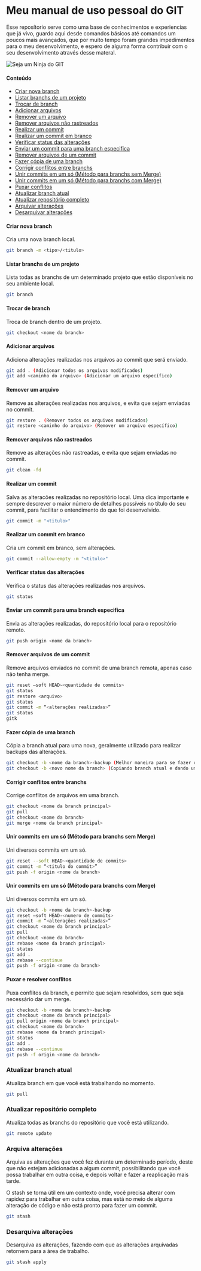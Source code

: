 # Meu manual de uso pessoal do GIT

Esse reposítorio serve como uma base de conhecimentos e experiencias que já vivo, guardo aqui desde comandos básicos até comandos um poucos mais avançados, que por muito tempo foram grandes impedimentos para o meu desenvolvimento, e espero de alguma forma contribuir com o seu desenvolvimento através desse materal.

![Seja um Ninja do GIT](https://blog.da2k.com.br/uploads/2015/07/banner-git-e-github-ninja.jpg)

#### Conteúdo
- [Criar nova branch](#criar-nova-branch)
- [Listar branchs de um projeto](#listar-branchs-de-um-projeto)
- [Trocar de branch](#trocar-de-branch)
- [Adicionar arquivos](#adicionar-arquivos)
- [Remover um arquivo](#remover-um-arquivo)
- [Remover arquivos não rastreados](#remover-arquivos-nao-rastreados)
- [Realizar um commit](#realizar-um-commit)
- [Realizar um commit em branco](#realizar-um-commit-em-branco)
- [Verificar status das alterações](#verificar-status-das-alteracoes)
- [Enviar um commit para uma branch especifica](#enviar-um-commit-para-uma-branch-especifica)
- [Remover arquivos de um commit](#remover-arquivos-de-um-commit)
- [Fazer cópia de uma branch](#fazer-copia-de-uma-branch)
- [Corrigir conflitos entre branchs](#corrigir-conflitos-entre-branchs)
- [Unir commits em um só (Método para branchs sem Merge)](#criar-nova-branch)
- [Unir commits em um só (Método para branchs com Merge)](#criar-nova-branch)
- [Puxar conflitos](#puxar-conflitos)
- [Atualizar branch atual](#atualizar-branch-atual)
- [Atualizar repositório completo](#atualizar-repositorio-completo)
- [Arquivar alterações](#arquivar-alteracoes)
- [Desarquivar alterações](#desarquivar-alteracoes)

#### Criar nova branch
Cria uma nova branch local.
```sh
git branch -m <tipo>/<titulo>
```

#### Listar branchs de um projeto
Lista todas as branchs de um determinado projeto que estão disponíveis no seu ambiente local.
```sh
git branch
```

#### Trocar de branch
Troca de branch dentro de um projeto.
```sh
git checkout <nome da branch>
```

#### Adicionar arquivos
Adiciona alterações realizadas nos arquivos ao commit que será enviado.
```sh
git add . (Adicionar todos os arquivos modificados)
git add <caminho do arquivo> (Adicionar um arquivo específico)
```

#### Remover um arquivo
Remove as alterações realizadas nos arquivos, e evita que sejam enviadas no commit.
```sh
git restore . (Remover todos os arquivos modificados)
git restore <caminho do arquivo> (Remover um arquivo específico)
```

#### Remover arquivos não rastreados
Remove as alterações não rastreadas, e evita que sejam enviadas no commit.
```sh
git clean -fd
```

#### Realizar um commit
Salva as alteracões realizadas no repositório local. Uma dica importante e sempre descrever o maior número de detalhes possíveis no título do seu commit, para facilitar o entendimento do que foi desenvolvido.
```sh
git commit -m "<titulo>"
```

#### Realizar um commit em branco
Cria um commit em branco, sem alterações.
```sh
git commit --allow-empty -m "<titulo>"
```
#### Verificar status das alterações
Verifica o status das alterações realizadas nos arquivos.
```sh
git status
```

#### Enviar um commit para uma branch especifica
Envia as alterações realizadas, do repositório local para o repositório remoto.
```sh
git push origin <nome da branch>
```

#### Remover arquivos de um commit
Remove arquivos enviados no commit de uma branch remota, apenas caso não tenha merge.
```sh
git reset —soft HEAD~<quantidade de commits>
git status
git restore <arquivo>
git status
git commit -m “<alterações realizadas>”
git status
gitk
```

#### Fazer cópia de uma branch
Cópia a branch atual para uma nova, geralmente utilizado para realizar backups das alterações.
```sh
git checkout -b <nome da branch>-backup (Melhor maneira para se fazer o backup de uma branch e manter sua referência)
git checkout -b <novo nome da branch> (Copiando branch atual e dando um novo nome para ela)
```

#### Corrigir conflitos entre branchs
Corrige conflitos de arquivos em uma branch.
```sh
git checkout <nome da branch principal>
git pull
git checkout <nome da branch>
git merge <nome da branch principal>
```

#### Unir commits em um só (Método para branchs sem Merge)
Uni diversos commits em um só.
```sh
git reset --soft HEAD~<quantidade de commits>
git commit -m “<titulo do commit>”
git push -f origin <nome da branch>
```

#### Unir commits em um só (Método para branchs com Merge)
Uni diversos commits em um só.
```sh
git checkout -b <nome da branch>-backup
git reset —soft HEAD-<numero de commits>
git commit -m “<alterações realizadas>”
git checkout <nome da branch principal>
git pull
git checkout <nome da branch>
git rebase <nome da branch principal>
git status
git add .
git rebase --continue
git push -f origin <nome da branch>
```

#### Puxar e resolver conflitos
Puxa conflitos da branch, e permite que sejam resolvidos, sem que seja necessário dar um merge.
```sh
git checkout -b <nome da branch>-backup
git checkout <nome da branch principal>
git pull origin <nome da branch principal>
git checkout <nome da branch>
git rebase <nome da branch principal>
git status
git add .
git rebase --continue
git push -f origin <nome da branch>
```

### Atualizar branch atual
Atualiza branch em que você está trabalhando no momento.
```sh
git pull
```

### Atualizar repositório completo
Atualiza todas as branchs do repositório que você está utilizando.
```sh
git remote update
```

### Arquiva alterações
Arquiva as alterações que você fez durante um determinado período, deste que não estejam adicionadas a algum commit, possibilitando que você possa trabalhar em outra coisa, e depois voltar e fazer a reaplicação mais tarde.

O stash se torna útil em um contexto onde, você precisa alterar com rapidez para trabalhar em outra coisa, mas está no meio de alguma alteração de código e não está pronto para fazer um commit.
```sh
git stash
```

### Desarquiva alterações
Desarquiva as alterações, fazendo com que as alterações arquivadas retornem para a área de trabalho.
```sh
git stash apply
```
